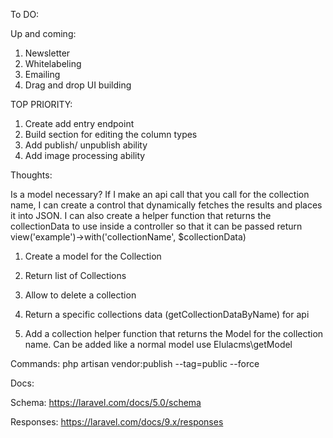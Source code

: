 To DO:

Up and coming: 

1. Newsletter
2. Whitelabeling 
3. Emailing 
4. Drag and drop UI building 

TOP PRIORITY:

1. Create add entry endpoint
2. Build section for editing the column types
3. Add publish/ unpublish ability
4. Add image processing ability

Thoughts:

Is a model necessary? If I make an api call that you call for the collection name,
I can create a control that dynamically fetches the results and places it into JSON.
I can also create a helper function that returns the collectionData to use inside a controller
so that it can be passed return view('example')->with('collectionName', $collectionData)

1. Create a model for the Collection
2. Return list of Collections
3. Allow to delete a collection
4. Return a specific collections data (getCollectionDataByName) for api

5. Add a collection helper function that returns the Model for the collection name.
   Can be added like a normal model use Elulacms\getModel

Commands:
php artisan vendor:publish --tag=public --force

Docs:

Schema:
https://laravel.com/docs/5.0/schema

Responses:
https://laravel.com/docs/9.x/responses

